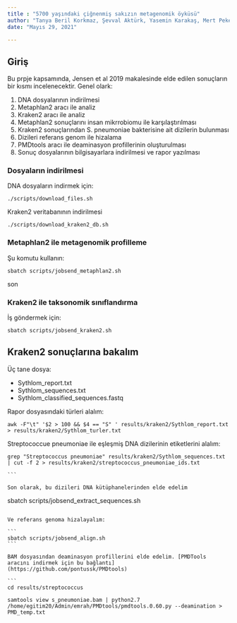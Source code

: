 ```yaml
---
title : "5700 yaşındaki çiğnenmiş sakızın metagenomik öyküsü"
author: "Tanya Beril Korkmaz, Şevval Aktürk, Yasemin Karakaş, Mert Peker ve Emrah Kırdök"
date: "Mayıs 29, 2021"

---
```



## Giriş

Bu prpje kapsamında, Jensen et al 2019 makalesinde elde edilen sonuçların bir kısmı incelenecektir. Genel olark:

1. DNA dosyalarının indirilmesi
2. Metaphlan2 aracı ile analiz
3. Kraken2 aracı ile analiz
4. Metaphlan2 sonuçlarını insan mikrrobiomu ile karşılaştırılması
5. Kraken2 sonuçlarından S. pneumoniae bakterisine ait dizilerin bulunması
6. Dizileri referans genom ile hizalama
7. PMDtools aracı ile deaminasyon profillerinin oluşturulması
8. Sonuç dosyalarının bilgisayarlara indirilmesi ve rapor yazılması

### Dosyaların indirilmesi

DNA dosyaların indirmek için:

``` 
./scripts/download_files.sh
```


Kraken2 veritabanının indirilmesi

```
./scripts/download_kraken2_db.sh
```

### Metaphlan2 ile metagenomik profilleme

Şu komutu kullanın:

``` 
sbatch scripts/jobsend_metaphlan2.sh
```

son

### Kraken2 ile taksonomik sınıflandırma

İş göndermek için:

```
sbatch scripts/jobsend_kraken2.sh
```

## Kraken2 sonuçlarına bakalım

Üç tane dosya:

- Sythlom_report.txt
- Sythlom_sequences.txt
- Sythlom_classified_sequences.fastq


Rapor dosyasındaki türleri alalım:

```
awk -F"\t" '$2 > 100 && $4 == "S" ' results/kraken2/Sythlom_report.txt > results/kraken2/Sythlom_turler.txt
```

Streptococcue pneumoniae ile eşleşmiş DNA dizilerinin etiketlerini alalım:

``` 
grep "Streptococcus pneumoniae" results/kraken2/Sythlom_sequences.txt | cut -f 2 > results/kraken2/streptococcus_pneumoniae_ids.txt

``` 

Son olarak, bu dizileri DNA kütüphanelerinden elde edelim

```
sbatch scripts/jobsend_extract_sequences.sh
``` 

Ve referans genoma hizalayalım:

``` 
sbatch scripts/jobsend_align.sh
``` 

BAM dosyasından deaminasyon profillerini elde edelim. [PMDTools aracını indirmek için bu bağlantı](https://github.com/pontussk/PMDtools)

```  
cd results/streptococcus
 
samtools view s_pneumoniae.bam | python2.7 /home/egitim20/Admin/emrah/PMDtools/pmdtools.0.60.py --deamination > PMD_temp.txt
```
